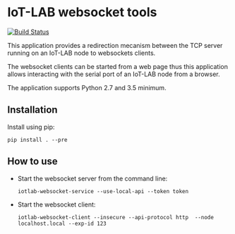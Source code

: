 # IoT-LAB websocket tools

[![Build Status](https://ci.inria.fr/iot-lab/job/iot-lab-websocket/badge/icon)](https://ci.inria.fr/iot-lab/job/iot-lab-websocket/)

This application provides a redirection mecanism between the TCP server
running on an IoT-LAB node to websockets clients.

The websocket clients can be started from a web page thus this application
allows interacting with the serial port of an IoT-LAB node from a browser.

The application supports Python 2.7 and 3.5 minimum.

## Installation

Install using pip:

    pip install . --pre

## How to use

- Start the websocket server from the command line:

  ```shell
  iotlab-websocket-service --use-local-api --token token
  ```

- Start the websocket client:

  ```shell
  iotlab-websocket-client --insecure --api-protocol http  --node localhost.local --exp-id 123
  ```
